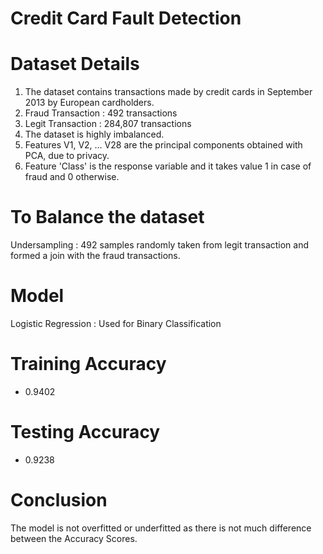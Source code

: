 # Credit Card Fault Detection

# Dataset Details 

1. The dataset contains transactions made by credit cards in September 2013 by European cardholders.
2. Fraud Transaction : 492 transactions
3. Legit Transaction : 284,807 transactions
4. The dataset is highly imbalanced.
5. Features V1, V2, … V28 are the principal components obtained with PCA, due to privacy.
6. Feature 'Class' is the response variable and it takes value 1 in case of fraud and 0 otherwise.


# To Balance the dataset 
Undersampling : 492 samples randomly taken from legit transaction and formed a join with the fraud transactions. 

# Model 
Logistic Regression : Used for Binary Classification 

# Training Accuracy 
 - 0.9402
 
# Testing Accuracy 
 - 0.9238

# Conclusion 
The model is not overfitted or underfitted as there is not much difference between the Accuracy Scores.
